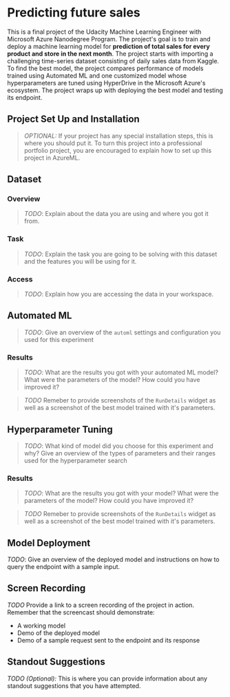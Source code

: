 # Predicting future sales

This is a final project of the Udacity Machine Learning Engineer with Microsoft Azure Nanodegree Program. The project's goal is to train and deploy a machine learning model for **prediction of total sales for every product and store in the next month**. The project starts with importing a challenging time-series dataset consisting of daily sales data from Kaggle. To find the best model, the project compares performance of models trained using Automated ML and one customized model whose hyperparameters are tuned using HyperDrive in the Microsoft Azure's ecosystem. The project wraps up with deploying the best model and testing its endpoint.

## Project Set Up and Installation
> *OPTIONAL:* If your project has any special installation steps, this is where you should put it. To turn this project into a professional portfolio project, you are encouraged to explain how to set up this project in AzureML.

## Dataset

### Overview
> *TODO*: Explain about the data you are using and where you got it from.

### Task
> *TODO*: Explain the task you are going to be solving with this dataset and the features you will be using for it.

### Access
> *TODO*: Explain how you are accessing the data in your workspace.

## Automated ML
> *TODO*: Give an overview of the `automl` settings and configuration you used for this experiment

### Results
> *TODO*: What are the results you got with your automated ML model? What were the parameters of the model? How could you have improved it?

> *TODO* Remeber to provide screenshots of the `RunDetails` widget as well as a screenshot of the best model trained with it's parameters.

## Hyperparameter Tuning
> *TODO*: What kind of model did you choose for this experiment and why? Give an overview of the types of parameters and their ranges used for the hyperparameter search


### Results
> *TODO*: What are the results you got with your model? What were the parameters of the model? How could you have improved it?

> *TODO* Remeber to provide screenshots of the `RunDetails` widget as well as a screenshot of the best model trained with it's parameters.

## Model Deployment
*TODO*: Give an overview of the deployed model and instructions on how to query the endpoint with a sample input.

## Screen Recording
*TODO* Provide a link to a screen recording of the project in action. Remember that the screencast should demonstrate:
- A working model
- Demo of the deployed  model
- Demo of a sample request sent to the endpoint and its response

## Standout Suggestions
*TODO (Optional):* This is where you can provide information about any standout suggestions that you have attempted.
